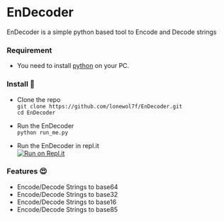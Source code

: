 # EnDecoder
EnDecoder is a simple python based tool to Encode and Decode strings

### Requirement
   * You need to install [python](https://www.python.org/downloads/) on your PC.
   
### Install 🔧
 
   * Clone the repo
   <br>`git clone https://github.com/lonewol7f/EnDecoder.git`
   <br>`cd EnDecoder`
   
   * Run the EnDecoder
   <br>`python run_me.py`
   
   * Run the EnDecoder in repl.it<br>
   [![Run on Repl.it](https://repl.it/badge/github/lonewol7f/EnDecoder)](https://repl.it/github/lonewol7f/EnDecoder)
   
   
### Features 😍
   
   * Encode/Decode Strings to base64
   * Encode/Decode Strings to base32
   * Encode/Decode Strings to base16
   * Encode/Decode Strings to base85
